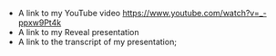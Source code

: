 - A link to my YouTube video https://www.youtube.com/watch?v=_-ppxw9Pt4k
- A link to my Reveal presentation
- A link to the transcript of my presentation;

